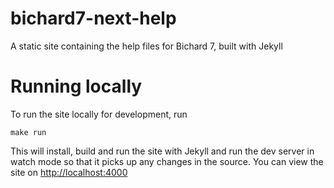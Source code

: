 # bichard7-next-help
A static site containing the help files for Bichard 7, built with Jekyll

# Running locally
To run the site locally for development, run

```
make run
```

This will install, build and run the site with Jekyll and run the dev server in watch mode so that it picks up any changes in the source. You can view the site on [http://localhost:4000](http://localhost:4000)
